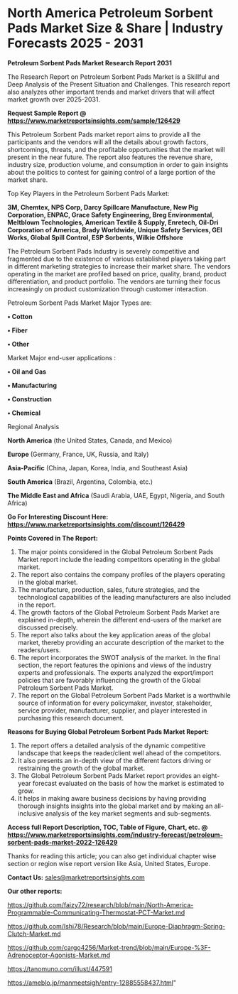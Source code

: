 # North America Petroleum Sorbent Pads Market Size & Share | Industry Forecasts 2025 - 2031

<strong>Petroleum Sorbent Pads Market Research Report 2031</strong>

The Research Report on Petroleum Sorbent Pads Market is a Skillful and Deep Analysis of the Present Situation and Challenges. This research report also analyzes other important trends and market drivers that will affect market growth over 2025-2031.

<strong>Request Sample Report @ <a href=https://www.marketreportsinsights.com/sample/126429>https://www.marketreportsinsights.com/sample/126429</a></strong>

This Petroleum Sorbent Pads market report aims to provide all the participants and the vendors will all the details about growth factors, shortcomings, threats, and the profitable opportunities that the market will present in the near future. The report also features the revenue share, industry size, production volume, and consumption in order to gain insights about the politics to contest for gaining control of a large portion of the market share.

Top Key Players in the Petroleum Sorbent Pads Market:

<strong>3M, Chemtex, NPS Corp, Darcy Spillcare Manufacture, New Pig Corporation, ENPAC, Grace Safety Engineering, Breg Environmental, Meltblown Technologies, American Textile & Supply, Enretech, Oil-Dri Corporation of America, Brady Worldwide, Unique Safety Services, GEI Works, Global Spill Control, ESP Sorbents, Wilkie Offshore</strong>

The Petroleum Sorbent Pads Industry is severely competitive and fragmented due to the existence of various established players taking part in different marketing strategies to increase their market share. The vendors operating in the market are profiled based on price, quality, brand, product differentiation, and product portfolio. The vendors are turning their focus increasingly on product customization through customer interaction.

Petroleum Sorbent Pads Market Major Types are:

<strong>• Cotton

• Fiber

• Other</strong>

Market Major end-user applications :

<strong>• Oil and Gas

• Manufacturing

• Construction

• Chemical</strong>

Regional Analysis

</u><strong><b>North America</b></strong> (the United States, Canada, and Mexico)

<strong><b>Europe </b></strong>(Germany, France, UK, Russia, and Italy)

<strong><b>Asia-Pacific</b></strong> (China, Japan, Korea, India, and Southeast Asia)

<strong><b>South America</b></strong> (Brazil, Argentina, Colombia, etc.)

<strong><b>The Middle East and Africa</b></strong> (Saudi Arabia, UAE, Egypt, Nigeria, and South Africa)

<strong>Go For Interesting Discount Here: <a href=https://www.marketreportsinsights.com/discount/126429>https://www.marketreportsinsights.com/discount/126429</a></strong>

<strong>Points Covered in The Report:</strong>
<ol>
  <li>The major points considered in the Global Petroleum Sorbent Pads Market report include the leading competitors operating in the global market.</li>
  <li>The report also contains the company profiles of the players operating in the global market.</li>
  <li>The manufacture, production, sales, future strategies, and the technological capabilities of the leading manufacturers are also included in the report.</li>
  <li>The growth factors of the Global Petroleum Sorbent Pads Market are explained in-depth, wherein the different end-users of the market are discussed precisely.</li>
  <li>The report also talks about the key application areas of the global market, thereby providing an accurate description of the market to the readers/users.</li>
  <li>The report incorporates the SWOT analysis of the market. In the final section, the report features the opinions and views of the industry experts and professionals. The experts analyzed the export/import policies that are favorably influencing the growth of the Global Petroleum Sorbent Pads Market.</li>
  <li>The report on the Global Petroleum Sorbent Pads Market is a worthwhile source of information for every policymaker, investor, stakeholder, service provider, manufacturer, supplier, and player interested in purchasing this research document.</li>
</ol>
<strong>Reasons for Buying Global Petroleum Sorbent Pads Market Report:</strong>

<ol>
  <li>The report offers a detailed analysis of the dynamic competitive landscape that keeps the reader/client well ahead of the competitors.</li>
  <li>It also presents an in-depth view of the different factors driving or restraining the growth of the global market.</li>
  <li>The Global Petroleum Sorbent Pads Market report provides an eight-year forecast evaluated on the basis of how the market is estimated to grow.</li>
  <li>It helps in making aware business decisions by having providing thorough insights insights into the global market and by making an all-inclusive analysis of the key market segments and sub-segments.</li>
</ol>
<strong>Access full Report Description, TOC, Table of Figure, Chart, etc. @ <a href=https://www.marketreportsinsights.com/industry-forecast/petroleum-sorbent-pads-market-2022-126429>https://www.marketreportsinsights.com/industry-forecast/petroleum-sorbent-pads-market-2022-126429</a></strong>


Thanks for reading this article; you can also get individual chapter wise section or region wise report version like Asia, United States, Europe.

<strong>Contact Us:</strong>
sales@marketreportsinsights.com

<strong>Our other reports:</strong>

<a href=https://github.com/faizy72/research/blob/main/North-America-Programmable-Communicating-Thermostat-PCT-Market.md>https://github.com/faizy72/research/blob/main/North-America-Programmable-Communicating-Thermostat-PCT-Market.md</a>

<a href=https://github.com/Ishi78/Research/blob/main/Europe-Diaphragm-Spring-Clutch-Market.md>https://github.com/Ishi78/Research/blob/main/Europe-Diaphragm-Spring-Clutch-Market.md</a>

<a href=https://github.com/cargo4256/Market-trend/blob/main/Europe-%3F-Adrenoceptor-Agonists-Market.md>https://github.com/cargo4256/Market-trend/blob/main/Europe-%3F-Adrenoceptor-Agonists-Market.md</a>

<a href=https://tanomuno.com/illust/447591>https://tanomuno.com/illust/447591</a>

<a href=https://ameblo.jp/manmeetsigh/entry-12885558437.html>https://ameblo.jp/manmeetsigh/entry-12885558437.html</a>"
